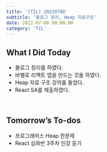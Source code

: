 ```yaml
---
title: '[TIL] 20220708'
subtitle: '블로그 정리, Heap 자료구조'
date: 2022-07-08 00:00:00
category: 'TIL'
---
```


## What I Did Today

- 블로그 정리를 하였다.
- 바벨로 리액트 앱을 만드는 것을 하였다.
- Heap 자료 구조 강의를 들었다.
- React SA를 제출하였다.

<br/>

## Tomorrow’s To-dos

- 프로그래머스 Heap 한문제
- React 심화반 3주차 인강 듣기

<br/>
